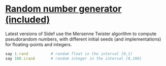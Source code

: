 [1]: https://rosettacode.org/wiki/Random_number_generator_(included)

# [Random number generator (included)][1]

Latest versions of Sidef use the Mersenne Twister algorithm to compute pseudorandom numbers, with different initial seeds (and implementations) for floating-points and integers.

```ruby
say 1.rand          # random float in the interval [0,1)
say 100.irand       # random integer in the interval [0,100]
```
